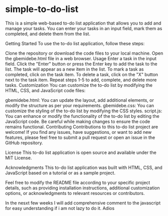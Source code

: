 # simple-to-do-list

This is a simple web-based to-do list application that allows you to add and manage your tasks. You can enter your tasks in an input field, mark them as completed, and delete them from the list.

Getting Started
To use the to-do list application, follow these steps:

Clone the repository or download the code files to your local machine.
Open the gbemidebe.html file in a web browser.
Usage
Enter a task in the input field.
Click the "Enter" button or press the Enter key to add the task to the list.
The task will appear as a new item in the list.
To mark a task as completed, click on the task item.
To delete a task, click on the "X" button next to the task item.
Repeat steps 1-5 to add, complete, and delete more tasks.
Customization
You can customize the to-do list by modifying the HTML, CSS, and JavaScript code files:

gbemidebe.html: You can update the layout, add additional elements, or modify the structure as per your requirements.
gbemidebe.css: You can customize the styling of the to-do list by modifying the CSS styles.
script.js: You can enhance or modify the functionality of the to-do list by editing the JavaScript code. Be careful while making changes to ensure the code remains functional.
Contributing
Contributions to this to-do list project are welcome! If you find any issues, have suggestions, or want to add new features, please feel free to submit a pull request or open an issue in the GitHub repository.

License
This to-do list application is open source and available under the MIT License.

Acknowledgments
This to-do list application was built with HTML, CSS, and JavaScript based on a tutorial or as a sample project.

Feel free to modify the README file according to your specific project details, such as providing installation instructions, additional customization options, or acknowledgments to relevant resources or contributors.

In the nesxt few weeks I will add comprehensive comment to the javascript for easy understanding if i am not lazy to do it. Adios
